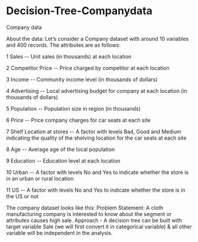 # Decision-Tree-Companydata
Company data

About the data: 
Let’s consider a Company dataset with around 10 variables and 400 records. 
The attributes are as follows: 

1 Sales -- Unit sales (in thousands) at each location

2 Competitor Price -- Price charged by competitor at each location

3 Income -- Community income level (in thousands of dollars)

4 Advertising -- Local advertising budget for company at each location (in thousands of dollars)

5 Population -- Population size in region (in thousands)

6 Price -- Price company charges for car seats at each site

7 Shelf Location at stores -- A factor with levels Bad, Good and Medium indicating the quality of the shelving location for the car seats at each site

8 Age -- Average age of the local population

9 Education -- Education level at each location

10 Urban -- A factor with levels No and Yes to indicate whether the store is in an urban or rural location

11 US -- A factor with levels No and Yes to indicate whether the store is in the US or not

The company dataset looks like this: 
 Problem Statement:
A cloth manufacturing company is interested to know about the segment or attributes causes high sale. 
Approach - A decision tree can be built with target variable Sale (we will first convert it in categorical variable) & all other variable will be independent in the analysis.  
